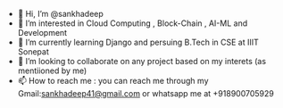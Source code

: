 - 👋 Hi, I’m @sankhadeep
- 👀 I’m interested in Cloud Computing , Block-Chain , AI-ML and  Development
- 🌱 I’m currently learning Django and persuing B.Tech in CSE at IIIT Sonepat
- 💞️ I’m looking to collaborate on any project based on my interets (as mentiioned by me)
- 📫 How to reach me : you can reach me through my Gmail:sankhadeep41@gmail.com or whatsapp me at +918900705929

<!---
sankhauchiha/sankhauchiha is a ✨ special ✨ repository because its `README.md` (this file) appears on your GitHub profile.
You can click the Preview link to take a look at your changes.
--->
